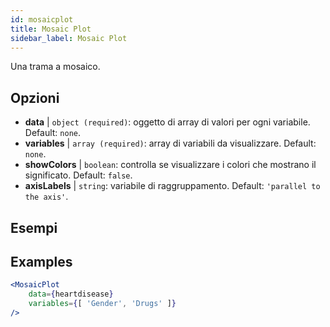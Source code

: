 ```yaml
---
id: mosaicplot
title: Mosaic Plot
sidebar_label: Mosaic Plot
---
```


Una trama a mosaico.

## Opzioni

* __data__ | `object (required)`: oggetto di array di valori per ogni variabile. Default: `none`.
* __variables__ | `array (required)`: array di variabili da visualizzare. Default: `none`.
* __showColors__ | `boolean`: controlla se visualizzare i colori che mostrano il significato. Default: `false`.
* __axisLabels__ | `string`: variabile di raggruppamento. Default: `'parallel to the axis'`.


## Esempi

## Examples

```jsx live
<MosaicPlot
    data={heartdisease} 
    variables={[ 'Gender', 'Drugs' ]}
/>
```
